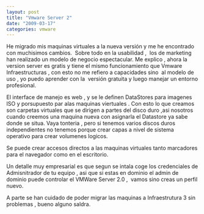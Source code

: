 ```yaml
---
layout: post
title: "Vmware Server 2"
date: "2009-03-17"
categories: vmware
---
```


He migrado mis maquinas virtuales a la nueva versión y me he encontrado con muchisimos cambios.  Sobre todo en la usabilidad ,  los de marketing han realizado un modelo de negocio espectacular. Me explico , ahora la version server es gratis y tiene el mismo funcionamiento que Vmware Infraestructuras , con esto no me refiero a capacidades sino  al modelo de uso , yo puedo aprender con la  versión gratuita y luego manejar un entorno profesional.

El interface de manejo es web , y se le definen DataStores para imagenes ISO y porsupuesto par alas maquinas viertuales . Con esto lo que creamos son carpetas virtuales que se dirigen a partes del disco duro ,asi nosotros cuando creemos una maquina nueva con asignarla el Datastore ya sabe donde se situa. Vaya tonteria , pero si tenemos varios discos duros  independientes no tenemos porque crear capas a nivel de sistema operativo para crear volumenes logicos.

Se puede crear accesos directos a las maquinas virtuales tanto marcadores para el navegador como en el escritorio.

Un detalle muy empresarial es que segun se intala coge los credenciales de Admisnitrador de tu equipo , asi que si estas en dominio el admin de dominio puede controlar el VMWare Server 2.0 ,  vamos sino creas un perfil nuevo.

A parte se han cuidado de poder migrar las maquinas a Infraestrutura 3 sin problemas , bueno alguno saldra.
